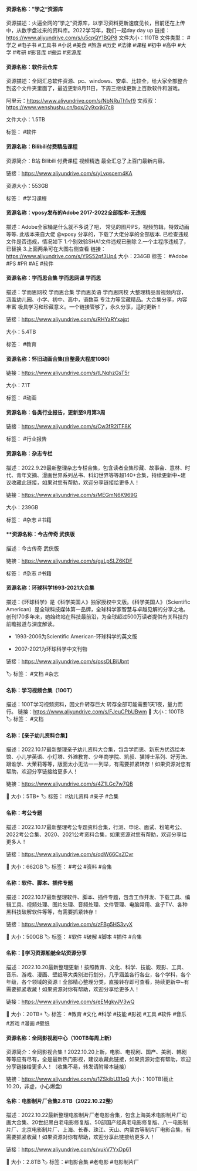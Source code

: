 #### **资源名称：”学之“资源库**
资源描述：火遍全网的”学之“资源库，以学习资料更新速度见长，目前还在上传中，从数字盘过来的资料库。2022学习年，我们一起day day up
链接：https://www.aliyundrive.com/s/u5cpQY1BQP8
文件大小：110TB
文件类型： #学之 #电子书 #工具书 #小说 #美食 #旅游 #历史 #法律 #课程 #初中 #高中 #大学 #考研 #影音库 #搬运 #资源库

#### **资源名称：软件云仓库**

资源描述：全网汇总软件资源、pc、windows、安卓、比较全，给大家全部整合到这个文件夹里面了，最近更新8月11日，下周三继续更新上百款软件和游戏。

阿里云：https://www.aliyundrive.com/s/NbNRuTh1vf9
文叔叔：https://www.wenshushu.cn/box/2y9xxjki7c8

文件大小：1.5TB

标签： #软件

#### **资源名称：Bilibili付费精品课程**
资源简介：B站 Bilibili 付费课程 视频精选 最全汇总了上百门最新内容。

链接：https://www.aliyundrive.com/s/yLvqscem4KA

资源大小：553GB

标签： #学习课程

#### **资源名称：vposy发布的Adobe 2017-2022全部版本-无违规**
描述：Adobe全家桶是什么就不多说了吧， 常见的图片PS，视频剪辑，特效动画等等. 此版本来自大佬 @vposy 分享的，下载了大佬分享的全部版本. 已检查违规文件是否违规，情况如下 1.个别效验SHA1文件违规已删除 2.一个主程序违规了，已替换 3.上面两条可在大图右侧查看
链接：https://www.aliyundrive.com/s/Y9S52pf3Up4
大小：234GB
标签： #Adobe #PS #PR #AE #软件

#### **资源名称：学而思合集 学而思网课 学而思**

描述：学而思网校 学而思合集 学而思英语 学而思网校 大整理精品音视频内容，涵盖幼儿园、小学、初中、高中，语数英 专注力等宝藏精品。大合集分享，内容丰富 极具学习和珍藏意义。一个链接管够了，永久分享，适时更新！

链接：https://www.aliyundrive.com/s/RHYaRYxajpt

大小：5.4TB

标签： #教育

#### **资源名称：怀旧动画合集(自整最大程度1080)**

链接：https://www.aliyundrive.com/s/tLNqhzGsT5r

大小：7.1T

标签： #动画

#### **资源名称：各类行业报告，更新至9月第3周**

链接：https://www.aliyundrive.com/s/Cw3fR2iTF8K

标签： #行业报告

#### **资源名称：杂志专栏**

描述：2022.9.29最新整理杂志专栏合集，包含读者全集珍藏、故事会、意林、时代、青年文摘、漫画世界系列丛书、科幻世界等等超140+合集，持续更新中~建议收藏此链接，如果对您有帮助，欢迎分享链接给更多人！

链接：https://www.aliyundrive.com/s/MEGmN6K969G

大小：239GB

标签： #杂志 #书籍

#### **资源名称：今古传奇 武侠版

描述：今古传奇 武侠版

链接：https://www.aliyundrive.com/s/gaLpSLZ6KDF

标签： #杂志 #书籍


#### **资源名称：环球科学1993-2021大合集**

描述：《环球科学》是《科学美国人》独家授权中文版。《科学美国人》（Scientific American）是全球科技媒体第一品牌，全球科学家智慧与卓越见解的分享之地。创刊170多年来，她始终站在科技最前沿，为全球超过500万读者提供有关科技的前瞻报道与深度解读。

- 1993-2006为Scientific American-环球科学的英文版

- 2007-2021为环球科学中文刊物

链接：https://www.aliyundrive.com/s/pssDLBiUbnt

🏷 标签： #文档 #杂志

#### **名称：学习视频合集（100T）**
描述：100T学习视频资料，因文件转存巨大 转存全部可能需要1天1夜，量力而行。
链接：https://www.aliyundrive.com/s/FJeuCPbUBwm
📁 大小：100TB
🏷 标签： #文档

#### **名称：【亲子幼儿资料合集】**

描述：2022.10.17最新整理亲子幼儿资料大合集，包含学而思、新东方优选绘本馆、小儿学英语、小灯塔、外滩教育、少年商学院、凯叔、猫博士系列、好芳法、跟谁学、大茉莉等等，版面太小无法一一列举，有需要抓紧转存！如果资源对您有帮助，欢迎分享链接给更多人！

链接：https://www.aliyundrive.com/s/4Z1LGc7w7QB

📁 大小：5TB+
🏷 标签： #幼儿资料 #亲子 #合集


#### **名称：考公专题**

描述：2022.10.17最新整理考公专题资料合集，行测、申论、面试、粉笔考公、2022考公合集、2020、2021公考资料合集，如果资源对您有帮助，欢迎分享给更多人！

链接：https://www.aliyundrive.com/s/qdW66CsZCvr

📁 大小：662GB
🏷 标签： #考公 #资料 #合集

#### **名称：软件、脚本、插件专题**

描述：2022.10.17最新整理软件、脚本、插件专题，包含工作开发、下载工具、编辑工具、视频处理、图片处理、音频处理、文件管理、电脑常用、盒子TV、各种黑科技破解软件等等，有需要抓紧转存！

链接：https://www.aliyundrive.com/s/zFBg5HS3vyX

📁 大小：500GB
🏷 标签： #软件 #破解 #脚本 #插件 #合集


#### **名称：🛶学习资源船舱全站资源分享**

描述：2022.10.20最新整理更新！按照教育、文化、科学、技能、观影、工具、音乐、游戏、漫画、壁纸等大类别进行划分，几乎涵盖各行各业，各个学科，各个年级，各个领域的资源！全部精心整理分类，直接转存即可查看，持续更新中~有需要抓紧收藏！如果资源对你有帮助，欢迎分享给更多人！

链接：https://www.aliyundrive.com/s/eEMgkyJV3wQ

📁 大小：20TB+
🏷 标签： #教育 #文化 #科学 #技能 #影视 #工具 #软件 #音乐 #游戏 #漫画 #壁纸


#### 资源名称：全网影视剧中心（100TB每周上新）

资源简介：全网影视合集！2022.10.20上新，电影、电视剧、国产、美剧、韩剧等等应有尽有，全是最新热门影视，建议收藏此链接，如果资源对您有帮助，欢迎分享链接给更多人！（收集不易，转发请附带本链接）

链接：https://www.aliyundrive.com/s/1ZSkibU31oQ
大小：100TB(截止10.20，非虚，小心爆盘)

#### 名称：电影制片厂合集2.8TB（2022.10.22整）

描述：2022.10.22最新整理电影制片厂老电影合集，包含上海美术电影制片厂动画大合集、20世纪黑白老电影修复版、50部国产经典老电影修复版、八一电影制片厂、北京电影制片厂、上海、长春、珠江、天山、内蒙古等制片厂电影合集，有需要抓紧收藏！如果资源对你有帮助，欢迎分享此链接给更多人！

链接：https://www.aliyundrive.com/s/vukV7YxDp61

📁 大小：2.8TB
🏷 标签：#电影合集 #老电影 #电影制片厂